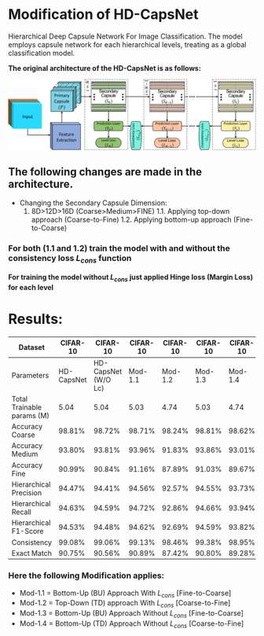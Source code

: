 # Modification of HD-CapsNet
 Hierarchical Deep Capsule Network For Image Classification. The model employs capsule network for each hierarchical levels, treating as a global classification model.
 
 **The original architecture of the HD-CapsNet is as follows:**
 
 ![fig:Architecture](Results/Architecture.png?raw=true "Architecture of the HD-CapsNet")
 
## The following changes are made in the architecture.
- Changing the Secondary Capsule Dimension:
  1. 8D>12D>16D (Coarse>Medium>FINE)
	1.1. Applying top-down approach (Coarse-to-Fine)
	1.2. Applying bottom-up approach (Fine-to-Coarse)
### For both (1.1 and 1.2) train the model with and without the consistency loss $L_{cons}$ function

**For training the model without $L_{cons}$ just applied Hinge loss (Margin Loss) for each level**

# Results:

| Dataset                           | CIFAR-10   | CIFAR-10                 | CIFAR-10 | CIFAR-10 | CIFAR-10 | CIFAR-10 | CIFAR-100  | CIFAR-100                | CIFAR-100 | CIFAR-100 | CIFAR-100 | CIFAR-100 |
|-----------------------------------|------------|--------------------------|----------|----------|----------|----------|------------|--------------------------|-----------|-----------|-----------|-----------|
| Parameters                        | HD-CapsNet | HD-CapsNet      (W/O Lc) |  Mod-1.1 |  Mod-1.2 |  Mod-1.3 |  Mod-1.4 | HD-CapsNet | HD-CapsNet      (W/O Lc) |  Mod-1.1  |  Mod-1.2  |  Mod-1.3  |  Mod-1.4  |
| Total  Trainable       params (M) |    5.04    |           5.04           |   5.03   |   4.74   |   5.03   |   4.74   |    8.52    |           8.52           |    8.37   |    5.22   |    8.37   |    5.22   |
|          Accuracy Coarse          |   98.81%   |          98.72%          |  98.71%  |  98.24%  |  98.81%  |  98.62%  |   86.85%   |          86.03%          |   86.75%  |   86.93%  |   86.18%  |   86.45%  |
|          Accuracy Medium          |   93.80%   |          93.81%          |  93.96%  |  91.83%  |  93.86%  |  93.01%  |   79.14%   |          77.83%          |   78.95%  |   78.73%  |   78.31%  |   77.78%  |
|           Accuracy Fine           |   90.99%   |          90.84%          |  91.16%  |  87.89%  |  91.03%  |  89.67%  |   66.18%   |          64.87%          |   66.17%  |   61.70%  |   64.69%  |   55.18%  |
|       Hierarchical Precision      |   94.47%   |          94.41%          |  94.56%  |  92.57%  |  94.55%  |  93.73%  |   77.07%   |          76.04%          |   77.00%  |   75.51%  |   76.14%  |   73.12%  |
|        Hierarchical Recall        |   94.63%   |          94.59%          |  94.72%  |  92.86%  |  94.66%  |  93.94%  |   78.82%   |          77.87%          |   78.73%  |   76.97%  |   77.98%  |   74.26%  |
|       Hierarchical F1-Score       |   94.53%   |          94.48%          |  94.62%  |  92.69%  |  94.59%  |  93.82%  |   77.75%   |          76.75%          |   77.68%  |   76.07%  |   76.86%  |   73.57%  |
|            Consistency            |   99.08%   |          99.06%          |  99.13%  |  98.46%  |  99.38%  |  98.95%  |   90.37%   |          89.81%          |   90.00%  |   90.64%  |   89.83%  |   92.64%  |
|            Exact Match            |   90.75%   |          90.56%          |  90.89%  |  87.42%  |  90.80%  |  89.28%  |   64.08%   |          62.53%          |   64.04%  |   60.44%  |   62.39%  |   53.93%  |

### Here the following Modification applies:

- Mod-1.1 = Bottom-Up (BU) Approach With $L_{cons}$    \[Fine-to-Coarse\]		
- Mod-1.2	= Top-Down (TD) approach With $L_{cons}$	 \[Coarse-to-Fine\]			
- Mod-1.3	= Bottom-Up (BU) Approach Without $L_{cons}$ \[Fine-to-Coarse\]				
- Mod-1.4	= Bottom-Up (TD) Approach Without $L_{cons}$ \[Coarse-to-Fine\]				
